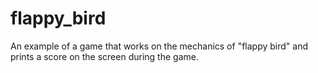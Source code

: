 # flappy_bird
An example of a game that works on the mechanics of "flappy bird" and prints a score on the screen during the game.

